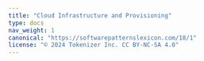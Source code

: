 ```yaml
---
title: "Cloud Infrastructure and Provisioning"
type: docs
nav_weight: 1
canonical: "https://softwarepatternslexicon.com/18/1"
license: "© 2024 Tokenizer Inc. CC BY-NC-SA 4.0"
---
```

